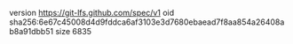 version https://git-lfs.github.com/spec/v1
oid sha256:6e67c45008d4d9fddca6af3103e3d7680ebaead7f8aa854a26408ab8a91dbb51
size 6835
